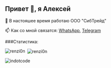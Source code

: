 ## Привет 👋, я Алексей

🔭 В настояшее время работаю ООО "CибТрейд"

📫 Как со мной связатся: [WhatsApp](https://api.whatsapp.com/send/?phone=79236068390), [Telegram](https://t.me/alex1705s)

###Статистика:

<p><img align="left" src="https://github-readme-stats.vercel.app/api/top-langs?username=indotcode&show_icons=true&locale=ru&layout=compact" alt="renzi0n" /></p>

<p>&nbsp;<img align="center" src="https://github-readme-stats.vercel.app/api?username=indotcode&show_icons=true&locale=ru" alt="renzi0n" /></p>

<p><img align="center" src="https://github-readme-streak-stats.herokuapp.com/?user=indotcode" alt="indotcode" /></p>



